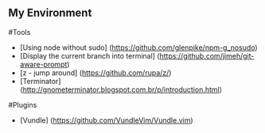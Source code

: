 My Environment
---

#Tools
- [Using node without sudo] (https://github.com/glenpike/npm-g_nosudo)
- [Display the current branch into terminal] (https://github.com/jimeh/git-aware-prompt)
- [z - jump around] (https://github.com/rupa/z/)
- [Terminator] (http://gnometerminator.blogspot.com.br/p/introduction.html)

#Plugins
- [Vundle] (https://github.com/VundleVim/Vundle.vim)

